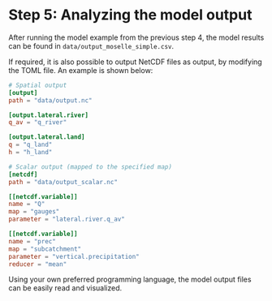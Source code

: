 # Step 5: Analyzing the model output

After running the model example from the previous step 4, the model results can be found in
`data/output_moselle_simple.csv`.  

If required, it is also possible to output NetCDF files as output, by modifying the TOML
file. An example is shown below:

```toml
# Spatial output
[output]
path = "data/output.nc"

[output.lateral.river]
q_av = "q_river"

[output.lateral.land]
q = "q_land"
h = "h_land"

# Scalar output (mapped to the specified map)
[netcdf]
path = "data/output_scalar.nc"

[[netcdf.variable]]
name = "Q"
map = "gauges"
parameter = "lateral.river.q_av"

[[netcdf.variable]]
name = "prec"
map = "subcatchment"
parameter = "vertical.precipitation"
reducer = "mean"
```

Using your own preferred programming language, the model output files can be easily read and
visualized.